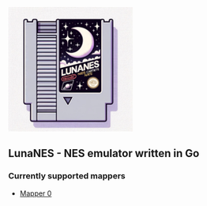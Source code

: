 <p>
  <img src="https://github.com/hexhowells/LunaNES/blob/main/logo.jpg" width=50%>
</p>

## LunaNES - NES emulator written in Go

### Currently supported mappers
- [Mapper 0](https://nesdir.github.io/mapper0.html)
